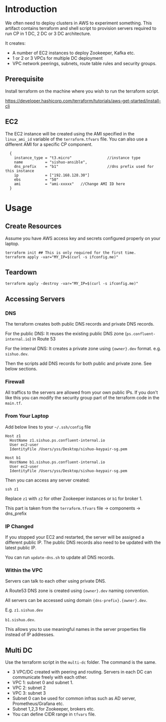 # Introduction

We often need to deploy clusters in AWS to experiment something. This artifact contains terraform and shell script to provision servers required to run CP in 1 DC, 2 DC or 3 DC architecture. 

It creates:
* A number of EC2 instances to deploy Zookeeper, Kafka etc.
* 1 or 2 or 3 VPCs for multiple DC deployment
* VPC network peerings, subnets, route table rules and security groups.

## Prerequisite
Install terraform on the machine where you wish to run the terraform script.

https://developer.hashicorp.com/terraform/tutorials/aws-get-started/install-cli

## EC2
The EC2 instance will be created using the AMI specified in the `linux_ami_id` variable of the `terraform.tfvars` file.
You can also use a different AMI for a specific CP component.

```
  {
    instance_type = "t3.micro"                //instance type
    name          = "sishuo-ansible",         
    dns_prefix    = "b1"                      //dns prefix used for this instance
    ip            = ["192.168.128.30"]
    ebs           = "50"
    ami           = "ami-xxxxx"   //Change AMI ID here
  }
```

# Usage

## Create Resources
Assume you have AWS access key and secrets configured properly on your laptop.

```
terraform init ## This is only required for the first time.
terraform apply -var="MY_IP=$(curl -s ifconfig.me)"
```

## Teardown
```
terraform apply -destroy -var="MY_IP=$(curl -s ifconfig.me)"
```

## Accessing Servers

### DNS
The terraform creates both public DNS records and private DNS records.

For the public DNS:
It reuses the existing public DNS zone (`ps.confluent-internal.io`) in Route 53

For the internal DNS:
It creates a private zone using `{owner}.dev` format. e.g. `sishuo.dev`.

Then the scripts add DNS records for both public and private zone. See below sections.

### Firewall
All traffics to the servers are allowed from your own public IPs. If you don't like this you can modify the security group part of the terraform code in the `main.tf`.

### From Your Laptop
Add below lines to your `~/.ssh/config` file
```
Host z1
  HostName z1.sishuo.ps.confluent-internal.io
  User ec2-user
  IdentityFile /Users/yss/Desktop/sishuo-keypair-sg.pem

Host b1
  HostName b1.sishuo.ps.confluent-internal.io
  User ec2-user
  IdentityFile /Users/yss/Desktop/sishuo-keypair-sg.pem
```

Then you can access any server created:
```
ssh z1
```
Replace `z1` with `z2` for other Zookeeper instances or `b1` for broker 1.

This part is taken from the `terraform.tfvars` file -> components -> dns_prefix

### IP Changed

If you stopped your EC2 and restarted, the server will be assigned a different public IP.
The public DNS records also need to be updated with the latest public IP.

You can run `update-dns.sh` to update all DNS records.

### Within the VPC

Servers can talk to each other using private DNS.

A Route53 DNS zone is created using `{owner}.dev` naming convention.

All servers can be accessed using domain `{dns-prefix}.{owner}.dev`. 

E.g. `z1.sishuo.dev`

`b1.sishuo.dev`. 

This allows you to use meaningful names in the server properties file instead of IP addresses.

## Multi DC

Use the terraform script in the `multi-dc` folder. The command is the same.
* 3 VPC/DC created with peering and routing. Servers in each DC can communicate freely with each other.
* VPC 1: subnet 0 and subnet 1.
* VPC 2: subnet 2
* VPC 3: subnet 3
* Subnet 0 can be used for common infras such as AD server, Prometheus/Grafana etc.
* Subnet 1,2,3 for Zookeeper, brokers etc.
* You can define CIDR range in `tfvars` file.
